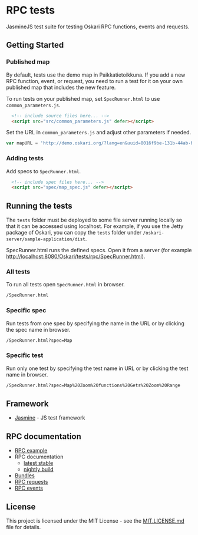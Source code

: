 # RPC tests

JasmineJS test suite for testing Oskari RPC functions, events and requests.

## Getting Started

### Published map

By default, tests use the demo map in Paikkatietoikkuna. If you add a new RPC function, event, or request, you need to run a test for it on your own published map that includes the new feature.

To run tests on your published map, set `SpecRunner.html` to use `common_parameters.js`.

``` html
  <!-- include source files here... -->
  <script src="src/common_parameters.js" defer></script>
```

Set the URL in `common_parameters.js` and adjust other parameters if needed.

``` javascript
var mapURL = 'http://demo.oskari.org/?lang=en&uuid=8016f9be-131b-44ab-bcee-5055628dbd42'
```

### Adding tests

Add specs to `SpecRunner.html`.

``` html
  <!-- include spec files here... -->
  <script src="spec/map_spec.js" defer></script>
```

## Running the tests

The `tests` folder must be deployed to some file server running locally so that it can be accessed using localhost. For example, if you use the Jetty package of Oskari, you can copy the `tests` folder under `/oskari-server/sample-application/dist`.

SpecRunner.html runs the defined specs. Open it from a server (for example [http://localhost:8080/Oskari/tests/rpc/SpecRunner.html](http://localhost:8080/Oskari/tests/rpc/SpecRunner.html)).

### All tests

To run all tests open `SpecRunner.html` in browser.

``` bash
/SpecRunner.html
```

### Specific spec

Run tests from one spec by specifying the name in the URL or by clicking the spec name in browser.

``` bash
/SpecRunner.html?spec=Map
```

### Specific test

Run only one test by specifying the test name in URL or by clicking the test name in browser.

``` bash
/SpecRunner.html?spec=Map%20Zoom%20functions%20Gets%20Zoom%20Range
```

## Framework

* [Jasmine](https://jasmine.github.io/) - JS test framework

## RPC documentation

* [RPC example](https://www.oskari.org/examples/rpc-api/)
* RPC documentation
    * [latest stable](https://www.oskari.org/documentation/api/bundles/latest/RPC)
    * [nightly build](https://www.oskari.org/documentation/api/bundles/unreleased/RPC)
* [Bundles](https://www.oskari.org/documentation/api/bundles)
* [RPC requests](https://www.oskari.org/documentation/api/requests)
* [RPC events](https://www.oskari.org/documentation/api/events)

## License

This project is licensed under the MIT License - see the [MIT.LICENSE.md](MIT.LICENSE.md) file for details.
